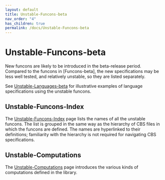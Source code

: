 ```yaml
---
layout: default
title: Unstable-Funcons-beta
nav_order: "4"
has_children: true
permalink: /docs/Unstable-Funcons-beta
---
```


Unstable-Funcons-beta
=====================

New funcons are likely to be introduced in the beta-release period. Compared to
the funcons in [Funcons-beta], the new specifications may be less well tested,
and relatively unstable, so they are listed separately.

See [Unstable-Languages-beta] for illustrative examples of language
specifications using the unstable funcons.

Unstable-Funcons-Index
----------------------

The [Unstable-Funcons-Index] page lists the names of all the unstable funcons.
The list is grouped in the same way as the hierarchy of CBS files in which the
funcons are defined. The names are hyperlinked to their definitions; familiarity
with the hierarchy is not required for navigating CBS specifications.

Unstable-Computations
----------------------

The [Unstable-Computations] page introduces the various kinds of computations defined
in the library.


[Unstable-Funcons-Index]: /CBS-beta/Unstable-Funcons-beta/Unstable-Funcons-Index/

[Unstable-Languages-beta]: /CBS-beta/docs/Unstable-Languages-beta

[Unstable-Computations]: /CBS-beta/docs/Unstable-Funcons-beta/Unstable-Computations
